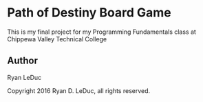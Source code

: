 # Path of Destiny Board Game

This is my final project for my Programming Fundamentals class at Chippewa
Valley Technical College

## Author

Ryan LeDuc

Copyright 2016 Ryan D. LeDuc, all rights reserved.
